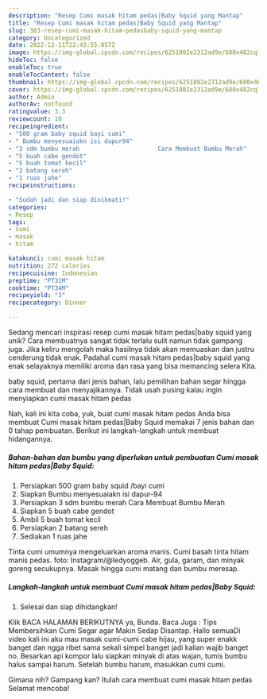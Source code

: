 ```yaml
---
description: "Resep Cumi masak hitam pedas|Baby Squid yang Mantap"
title: "Resep Cumi masak hitam pedas|Baby Squid yang Mantap"
slug: 383-resep-cumi-masak-hitam-pedasbaby-squid-yang-mantap
category: Uncategorized
date: 2022-12-11T22:43:55.857Z
image: https://img-global.cpcdn.com/recipes/6251802e2312ad9e/680x482cq70/cumi-masak-hitam-pedasbaby-squid-foto-resep-utama.jpg
hideToc: false
enableToc: true
enableTocContent: false
thumbnail: https://img-global.cpcdn.com/recipes/6251802e2312ad9e/680x482cq70/cumi-masak-hitam-pedasbaby-squid-foto-resep-utama.jpg
cover: https://img-global.cpcdn.com/recipes/6251802e2312ad9e/680x482cq70/cumi-masak-hitam-pedasbaby-squid-foto-resep-utama.jpg
author: Admin
authorAv: notfound
ratingvalue: 3.3
reviewcount: 10
recipeingredient:
- "500 gram baby squid bayi cumi"
- " Bumbu menyesuaiakn isi dapur94"
- "3 sdm bumbu merah                      Cara Membuat Bumbu Merah"
- "5 buah cabe gendot"
- "5 buah tomat kecil"
- "2 batang sereh"
- "1 ruas jahe"
recipeinstructions:

- "Sudah jadi dan siap dinikmati!"
categories:
- Resep
tags:
- cumi
- masak
- hitam

katakunci: cumi masak hitam 
nutrition: 272 calories
recipecuisine: Indonesian
preptime: "PT31M"
cooktime: "PT34M"
recipeyield: "3"
recipecategory: Dinner

---
```





Sedang mencari inspirasi resep cumi masak hitam pedas|baby squid yang unik? Cara membuatnya sangat tidak terlalu sulit namun tidak gampang juga. Jika keliru mengolah maka hasilnya tidak akan memuaskan dan justru cenderung tidak enak. Padahal cumi masak hitam pedas|baby squid yang enak selayaknya memiliki aroma dan rasa yang bisa memancing selera Kita.




baby squid, pertama dari jenis bahan, lalu pemilihan bahan segar hingga cara membuat dan menyajikannya. Tidak usah pusing kalau ingin menyiapkan cumi masak hitam pedas





Nah, kali ini kita coba, yuk, buat cumi masak hitam pedas Anda bisa membuat Cumi masak hitam pedas|Baby Squid memakai 7 jenis bahan dan 0 tahap pembuatan. Berikut ini langkah-langkah untuk membuat hidangannya.

<!--inarticleads1-->

##### Bahan-bahan dan bumbu yang diperlukan untuk pembuatan Cumi masak hitam pedas|Baby Squid:

1. Persiapkan 500 gram baby squid /bayi cumi
1. Siapkan  Bumbu menyesuaiakn isi dapur-94
1. Persiapkan 3 sdm bumbu merah                      Cara Membuat Bumbu Merah
1. Siapkan 5 buah cabe gendot
1. Ambil 5 buah tomat kecil
1. Persiapkan 2 batang sereh
1. Sediakan 1 ruas jahe


Tinta cumi umumnya mengeluarkan aroma manis. Cumi basah tinta hitam manis pedas. foto: Instagram/@ledyoggeb. Air, gula, garam, dan minyak goreng secukupnya. Masak hingga cumi matang dan bumbu meresap. 

<!--inarticleads2-->

##### Langkah-langkah untuk membuat Cumi masak hitam pedas|Baby Squid:


1. Selesai dan siap dihidangkan!

Klik BACA HALAMAN BERIKUTNYA ya, Bunda. Baca Juga : Tips Membersihkan Cumi Segar agar Makin Sedap Disantap. Hallo semuaDi video kali ini aku mau masak cumi-cumi cabe hijau, yang super enakk banget dan ngga ribet sama sekali simpel banget jadi kalian wajib banget no. Besarkan api kompor lalu siapkan minyak di atas wajan, tumis bumbu halus sampai harum. Setelah bumbu harum, masukkan cumi cumi. 

Gimana nih? Gampang kan? Itulah cara membuat cumi masak hitam pedas Selamat mencoba!
